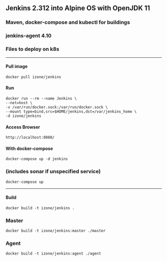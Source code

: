 ## Jenkins 2.312 into Alpine OS with OpenJDK 11
### Maven, docker-compose and kubectl for buildings
### jenkins-agent 4.10
### Files to deploy on k8s 
-----

#### Pull image
```
docker pull izone/jenkins
```
#### Run
```
docker run --rm --name Jenkins \
--net=host \
-v /var/run/docker.sock:/var/run/docker.sock \
--mount type=bind,src=$HOME/jenkins,dst=/var/jenkins_home \
-d izone/jenkins
```
#### Access Browser
```
http://localhost:8080/
```

#### With docker-compose
```
docker-compose up -d jenkins
```
### (includes sonar if unspecified service)
```
docker-compose up
```
-----
#### Build
```
docker build -t izone/jenkins .
```
### Master
```
docker build -t izone/jenkins:master ./master
```
### Agent
```
docker build -t izone/jenkins:agent ./agent
```
